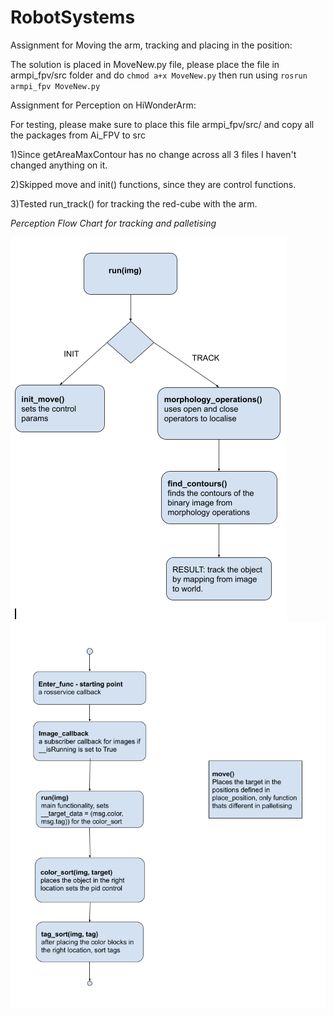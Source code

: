 # RobotSystems
Assignment for Moving the arm, tracking and placing in the position: 

The solution is placed in MoveNew.py file, please place the file in armpi_fpv/src folder and do 
`chmod a+x MoveNew.py`  then run using `rosrun armpi_fpv MoveNew.py`
 

Assignment for Perception on HiWonderArm: 

For testing, please make sure to place this file armpi_fpv/src/ and copy all the packages from Ai_FPV to src 

1)Since getAreaMaxContour has no change across all 3 files I haven't  changed  anything on it.

2)Skipped move and init() functions, since they are control functions.

3)Tested run_track() for tracking the red-cube with the arm.

*Perception Flow Chart for tracking and palletising*

![Flow Chart for Tracking](img/1.png)
![Flow Chart for Sorting and Palletizing](img/2.png)



